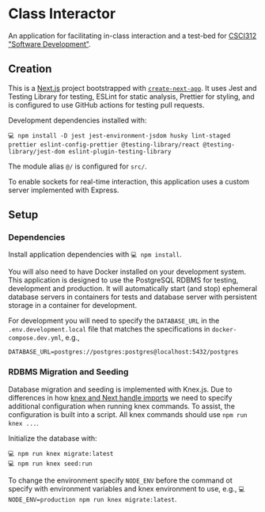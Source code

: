 # Class Interactor

An application for facilitating in-class interaction and a test-bed for [CSCI312 "Software Development"](https://catalog.middlebury.edu/courses/view/catalog/catalog%2FMCUG/course/course%2FCSCI0312).

## Creation

This is a [Next.js](https://nextjs.org/) project bootstrapped with [`create-next-app`](https://github.com/vercel/next.js/tree/canary/packages/create-next-app). It uses Jest and Testing Library for testing, ESLint for static analysis, Prettier for styling, and is configured to use GitHub actions for testing pull requests.

Development dependencies installed with:

```plaintext
💻 npm install -D jest jest-environment-jsdom husky lint-staged prettier eslint-config-prettier @testing-library/react @testing-library/jest-dom eslint-plugin-testing-library
```

The module alias `@/` is configured for `src/`.

To enable sockets for real-time interaction, this application uses a custom server implemented with Express.

## Setup

### Dependencies

Install application dependencies with `💻 npm install`.

You will also need to have Docker installed on your development system. This application is designed to use the PostgreSQL RDBMS for testing, development and production. It will automatically start (and stop) ephemeral database servers in containers for tests and database server with persistent storage in a container for development.

For development you will need to specify the `DATABASE_URL` in the `.env.development.local` file that matches the specifications in `docker-compose.dev.yml`, e.g.,

```plaintext
DATABASE_URL=postgres://postgres:postgres@localhost:5432/postgres
```

### RDBMS Migration and Seeding

Database migration and seeding is implemented with Knex.js. Due to differences in how [knex and Next handle imports](https://github.com/knex/knex/issues/3849#issuecomment-643411244) we need to specify additional configuration when running knex commands. To assist, the configuration is built into a script. All knex commands should use `npm run knex ...`.

Initialize the database with:

```plaintext
💻 npm run knex migrate:latest
💻 npm run knex seed:run
```

To change the environment specify `NODE_ENV` before the command ot specify with environment variables and knex environment to use, e.g., `💻 NODE_ENV=production npm run knex migrate:latest`.
